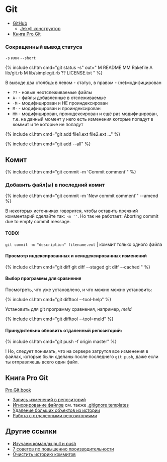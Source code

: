 # Git

- [GitHub](github)
  - [Jekyll конструктор](github/pages/jekyll)
- [Книга Pro Git](#progit)

### Сокращенный вывод статуса

`-s` или `--short`

{% include cl.htm cmd="git status -s"
out=" M README
MM Rakefile
A  lib/git.rb
M  lib/simplegit.rb
?? LICENSE.txt
" %}

В выводе два столбца: в левом - статус, в правом - (не)модифицирован

- `??` - новые неотслеживаемые файлы
- <code>A&middot;</code> - файлы добавленные в отслеживаемые
- <code>&middot;M</code> - модифицирован и НЕ проиндексирован
- <code>M&middot;</code> - модифицирован и проиндексирован
- `MM` - модифицирован, проиндексирован и ещё раз модифицирован, т.е. на данный момент у него есть изменения которые попадут в коммит и те которые не попадут


{% include cl.htm cmd="git add file1.ext file2.ext ..." %}

{% include cl.htm cmd="git add --all" %}

## Комит

{% include cl.htm cmd="git commit -m 'Commit comment'" %}

### Добавить файл(ы) в последний комит

{% include cl.htm cmd="git commit -m 'New commit comment'" --amend %}

В некоторых источниках говорится, чтобы оставить прежний комментарий сделайте так: `-m ''`. Но так не работает: Aborting commit due to empty commit message.


#### TODO!


`git commit -m "description" filename.ext` | коммит только одного файла


#### Просмотр индексированных и неиндексированных изменений

{% include cl.htm cmd="git diff
git diff --staged
git diff --cached
" %}

#### Выбор программы для сравнения

Посмотреть, что уже установлено, и что можно можно установить:

{% include cl.htm cmd="git difftool --tool-help" %}

Установить для git программу сравнения, например, _meld_

{% include cl.htm cmd="git difftool --tool=meld" %}

#### Принудительно обновить отдаленный репозиторий:

{% include cl.htm cmd="git push -f origin master" %}

<span class="warn">!</span> Но, следует понимать, что на сервере затрутся все изменения в файлах, которые были сделаны после последнего `git push`, даже если ты отправляешь всего один файл.

## <a name="progit"></a> Книга Pro Git

[Pro Git book](https://git-scm.com/book/ru/v2)

- [Запись изменений в репозиторий](https://git-scm.com/book/ru/v2/%D0%9E%D1%81%D0%BD%D0%BE%D0%B2%D1%8B-Git-%D0%97%D0%B0%D0%BF%D0%B8%D1%81%D1%8C-%D0%B8%D0%B7%D0%BC%D0%B5%D0%BD%D0%B5%D0%BD%D0%B8%D0%B9-%D0%B2-%D1%80%D0%B5%D0%BF%D0%BE%D0%B7%D0%B8%D1%82%D0%BE%D1%80%D0%B8%D0%B9)
- [Игнорирование файлов](https://git-scm.com/book/ru/v2/%D0%9E%D1%81%D0%BD%D0%BE%D0%B2%D1%8B-Git-%D0%97%D0%B0%D0%BF%D0%B8%D1%81%D1%8C-%D0%B8%D0%B7%D0%BC%D0%B5%D0%BD%D0%B5%D0%BD%D0%B8%D0%B9-%D0%B2-%D1%80%D0%B5%D0%BF%D0%BE%D0%B7%D0%B8%D1%82%D0%BE%D1%80%D0%B8%D0%B9#r_ignoring) см. также [.gitignore templates](https://github.com/github/gitignore)
- [Удаление больших объектов из истории](https://git-scm.com/book/ru/v2/Git-%D0%B8%D0%B7%D0%BD%D1%83%D1%82%D1%80%D0%B8-%D0%A3%D1%85%D0%BE%D0%B4-%D0%B7%D0%B0-%D1%80%D0%B5%D0%BF%D0%BE%D0%B7%D0%B8%D1%82%D0%BE%D1%80%D0%B8%D0%B5%D0%BC-%D0%B8-%D0%B2%D0%BE%D1%81%D1%81%D1%82%D0%B0%D0%BD%D0%BE%D0%B2%D0%BB%D0%B5%D0%BD%D0%B8%D0%B5-%D0%B4%D0%B0%D0%BD%D0%BD%D1%8B%D1%85#r_removing_objects)
- [Работа с отдаленными репозиториями](https://git-scm.com/book/ru/v2/%D0%9E%D1%81%D0%BD%D0%BE%D0%B2%D1%8B-Git-%D0%A0%D0%B0%D0%B1%D0%BE%D1%82%D0%B0-%D1%81-%D1%83%D0%B4%D0%B0%D0%BB%D1%91%D0%BD%D0%BD%D1%8B%D0%BC%D0%B8-%D1%80%D0%B5%D0%BF%D0%BE%D0%B7%D0%B8%D1%82%D0%BE%D1%80%D0%B8%D1%8F%D0%BC%D0%B8)


## Другие ссылки

- [Изучаем команды pull и push](https://monsterlessons.com/project/lessons/git-izuchaem-komandy-pull-i-push)
- [7 советов по повышению производительности](https://nuancesprog.ru/p/5142/)
- [Очистить историю коммитов](https://www.shellhacks.com/ru/git-remove-all-commits-clear-git-history-local-remote/)




